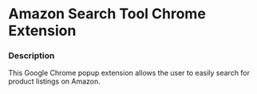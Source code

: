 # Amazon Search Tool Chrome Extension

### Description
This Google Chrome popup extension allows the user to easily search for product listings on Amazon.
